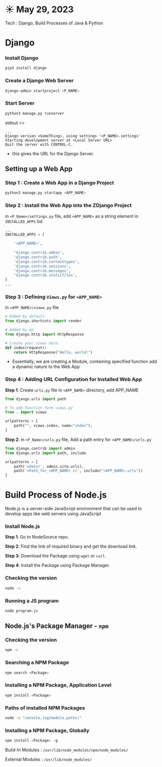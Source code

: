 # ☀️ May 29, 2023
Tech : Django, Build Processes of Java & Python

# Django
### Install Django
``` bash
pip3 install django
```

### Create a Django Web Server
``` bash
django-admin startproject <P_NAME>
```

### Start Server
``` bash
python3 manage.py runserver
```

stdout >>

```
...
Django version <SomeThing>, using settings '<P_NAME>.settings'
Starting development server at <Local Server URL>
Quit the server with CONTROL-C.
```

- this gives the URL for the Django Server. 

## Setting up a Web App

### Step 1 : Create a Web App in a Django Project
``` bash
python3 manage.py startapp <APP_NAME>
```

### Step 2 : Install the Web App into the ZDjango Project
in `<P_Name>/settings.py` file, add `<APP_NAME>` as a string element in `INSTALLED_APPS` list
``` Python
...
INSTALLED_APPS = [

    '<APP_NAME>',
    
    'django.contrib.admin',
    'django.contrib.auth',
    'django.contrib.contenttypes',
    'django.contrib.sessions',
    'django.contrib.messages',
    'django.contrib.staticfiles',
]
...
```

### Step 3 : Defining `Views.py` for `<APP_NAME>`

in `<APP_NAME>/views.py` file

``` Python
# Added by default
from django.shortcuts import render

# Added by me
from django.http import HttpResponse

# Create your views here.
def index(request):
    return HttpResponse("Hello, world!")
```

- Essentially, we are creating a Module, containing specified function add a dynamic nature to the Web App 

### Step 4 : Adding URL Configuration for Installed Web App

**Step 1**: Create `urls.py` file in `<APP_NAME>` directory, add
APP_NAME
``` Python
from django.urls import path

# To add function form views.py
from . import views

urlpatterns = [
    path("", views.index, name="index"),
]
```

**Step 2**: in `<P_Name>/urls.py` file, Add a path entry for `<APP_NAME>/urls.py`

``` Python
from django.contrib import admin
from django.urls import path, include

urlpatterns = [
    path('admin/', admin.site.urls),
    path('<Path_for_<APP_NAME> >/', include("<APP_NAME>.urls"))
]
```



# Build Process of Node.js

Node.js is a server-side JavaScript environment that can be used to develop apps like web servers using JavaScript

### Install Node.js

**Step 1**: Go to NodeSource repo.

**Step 2**: Find the link of required binary and get the download link.

**Step 3**: Download the Package using `wget` or `curl`.

**Step 4**: Install the Package using Package Manager.

### Checking the version

``` bash
node -v
```

### Running a JS program

``` bash
node program.js 
```

## Node.js's Package Manager - `npm`

### Checking the version

``` bash
npm -v
```

### Searching a NPM Package

``` bash
npm search <Package>
```

### Installing a NPM Package, Application Level

``` bash
npm install <Package>
```

### Paths of installed NPM Packages

``` bash
node -e "console.log(module.paths)" 
```

### Installing a NPM Package, Globally

``` bash
npm install <Package> -g 
```

Build-In Modules : `/usr/lib/node_modules/npm/node_modules/`

External Modules : `/usr/lib/node_modules/`